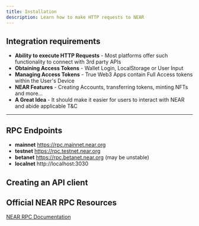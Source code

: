 ```yaml
---
title: Installation
description: Learn how to make HTTP requests to NEAR
---
```


## Integration requirements

- **Ability to execute HTTP Requests** - Most platforms offer such functionality to connect with 3rd party APIs
- **Obtaining Access Tokens** - Wallet Login, LocalStorage or User Input
- **Managing Access Tokens** - True Web3 Apps contain Full Access tokens within the User's Device
- **NEAR Features** - Creating Accounts, transferring tokens, minting NFTs and more...
- **A Great Idea** - It should make it easier for users to interact with NEAR and abide applicable T&C 
---

## RPC Endpoints

- **mainnet** https://rpc.mainnet.near.org
- **testnet** https://rpc.testnet.near.org
- **betanet** https://rpc.betanet.near.org (may be unstable)
- **localnet** http://localhost:3030

## Creating an API client

<tabbed-code>
<template v-slot:js>

```javascript
import axios from 'axios'
let rpc = axios.create({
	baseURL: 'https://rpc.testnet.near.org',
	crossdomain: true,
	headers: {
		'Content-Type': 'application/json',
		'X-Requested-With': 'XMLHttpRequest',
		'Accept': 'application/json'
	}
})
```
</template>
<template v-slot:node_js>

```js
import axios from 'axios'
let rpc = axios.create({
	baseURL: 'https://rpc.testnet.near.org',
	crossdomain: true,
	headers: {
		'Content-Type': 'application/json',
		'X-Requested-With': 'XMLHttpRequest',
		'Accept': 'application/json'
	}
})
```
</template>
<template v-slot:php>

```php
No contributions
```
</template>
</tabbed-code>

## Official NEAR RPC Resources
[NEAR RPC Documentation](https://docs.near.org/docs/api/rpc)
